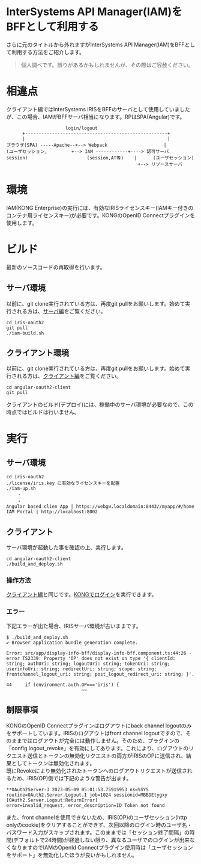 # InterSystems API Manager(IAM)をBFFとして利用する

さらに元のタイトルから外れますがInterSystems API Manager(IAM)をBFFとして利用する方法をご紹介します。

> 個人調べです。誤りがあるかもしれませんが、その際はご容赦ください。

<!--break-->

# 相違点
クライアント編ではInterSystems IRISをBFFのサーバとして使用していましたが、この場合、IAMがBFFサーバ相当になります。RPはSPA(Angular)です。

```text
                      login/logout
      +-----------------------------------------------------+
      |                                                     | 
ブラウザ(SPA) -----Apache--+--> Webpack                     |
(ユーザセッション,         +--> IAM ------------+----> 認可サーバ
session)                      (session,AT等)    |      (ユーザセッション)
                                                 +--> リソースサーバ
```

# 環境
IAM(KONG Enterprise)の実行には、有効なIRISライセンスキー(IAMキー付きのコンテナ用ライセンスキー)が必要です。KONGのOpenID Connectプラグインを使用します。

# ビルド

最新のソースコードの再取得を行います。

## サーバ環境
以前に、git clone実行されている方は、再度git pullをお願いします。始めて実行される方は、[サーバ編](https://jp.community.intersystems.com/node/539046)をご覧ください。

```
cd iris-oauth2
git pull
./iam-build.sh
```

## クライアント環境
以前に、git clone実行されている方は、再度git pullをお願いします。始めて実行される方は、[クライアント編](https://jp.community.intersystems.com/node/539491)をご覧ください。

```
cd angular-oauth2-client
git pull
```
クライアントのビルド(デプロイ)には、稼働中のサーバ環境が必要なので、この時点ではビルドは行いません。

# 実行

## サーバ環境
```
cd iris-oauth2
./license/iris.key に有効なライセンスキーを配置
./iam-up.sh
    ・
    ・
Angular based clien App | https://webgw.localdomain:8443//myapp/#/home
IAM Portal | http://localhost:8002
```

## クライアント
サーバ環境が起動した事を確認の上、実行します。

```
cd angular-oauth2-client
./build_and_deploy.sh
```
### 操作方法

[クライアント編](https://jp.community.intersystems.com/node/539491)と同じです。[KONGでログイン](https://webgw.localdomain/myapp/)を実行できます。

### エラー
下記エラーが出た場合、IRISサーバ環境が古いままです。

```
$ ./build_and_deploy.sh
✔ Browser application bundle generation complete.

Error: src/app/display-info-bff/display-info-bff.component.ts:44:26 - error TS2339: Property 'OP' does not exist on type '{ clientId: string; authUri: string; logoutUri: string; tokenUri: string; userinfoUri: string; redirectUri: string; scope: string; frontchannel_logout_uri: string; post_logout_redirect_uri: string; }'.

44     if (environment.auth.OP==='iris') {
                            ~~
```

## 制限事項

KONGのOpenID Connectプラグインはログアウトにback channel logoutのみをサポートしています。IRISのログアウトはfront channel logoutですので、そのままではログアウトが完全には動作しません。そのため、プラグインの「config.logout_revoke」を有効にしてあります。これにより、ログアウトのリクエスト送信とトークンの無効化リクエストの両方がIRISのOPに送信され、結果としてトークンは無効化されます。  
既にRevokeにより無効化されたトークンへのログアウトリクエストが送信されるため、IRIS(OP)側では下記のような警告が出ます。

```
**OAuth2Server-3 2023-05-09 05:01:53.75915953 ns=%SYS routine=OAuth2.Server.Logout.1 job=1024 sessionid=MBBDEtygxy
[OAuth2.Server.Logout:ReturnError]
error=invalid_request, error_description=ID Token not found
```

また、front channelを使用できないため、IRIS(OP)のユーザセッション(http onlyのcookie)をクリアすることができず、次回以降のログイン時のユーザ名・パスワード入力がスキップされます。このままでは「セッション終了間隔」の時間(デフォルトで24時間)が経過しない限り、異なるユーザでのログインが出来なくなりますのでIAMのOpenId Connectプラグイン使用時は「ユーザセッションをサポート」を無効化したほうが良いかもしれません。